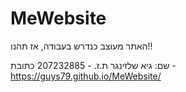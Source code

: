 # MeWebsite
האתר מעוצב כנדרש בעבודה, אז תהנו!!

שם: גיא שלזינגר
ת.ז. - 207232885
כתובת - https://guys79.github.io/MeWebsite/
